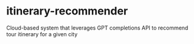 # itinerary-recommender
Cloud-based system that leverages GPT completions API to recommend tour itinerary for a given city
